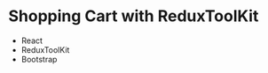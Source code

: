 # Shopping Cart with ReduxToolKit

<ul>
  <li>React</li>
  <li>ReduxToolKit</li>
  <li>Bootstrap</li>
</ul>
